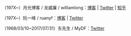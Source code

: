 （197X~）月光博客 / 龙威廉 / williamlong：[博客](http://http://www.williamlong.info/) | [Twitter](https://twitter.com/williamlong) | [知乎](https://www.zhihu.com/people/22a2fc9082afa9c61310e1c9f0dfabb1)

（197X~）阮一峰 / ruanyf：[博客](http://www.ruanyifeng.com/blog) | [Twitter](https://twitter.com/ruanyf)

（1968/03/10~2017/07/31）东先生 / MyDF：[Twitter](https://twitter.com/MyDF)